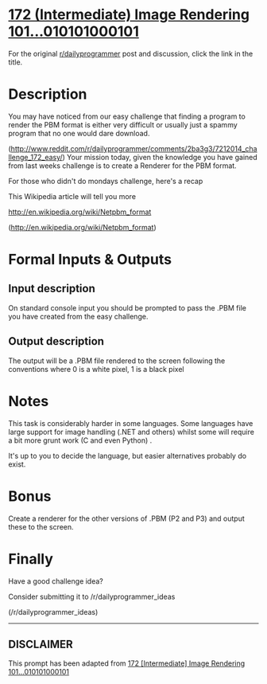 # [172 (Intermediate) Image Rendering 101...010101000101](https://www.reddit.com/r/dailyprogrammer/comments/2ba3nf/7232014_challenge172_intermediate_image_rendering/)

For the original [r/dailyprogrammer](https://www.reddit.com/r/dailyprogrammer/) post and discussion, click the link in the title.

# Description
You may have noticed from our easy challenge that finding a program to render the PBM format is either very difficult or usually just a spammy program that no one would dare download.

(http://www.reddit.com/r/dailyprogrammer/comments/2ba3g3/7212014_challenge_172_easy/)
Your mission today, given the knowledge you have gained from last weeks challenge is to create a Renderer for the PBM format.

For those who didn't do mondays challenge, here's a recap

This Wikipedia article will tell you more

http://en.wikipedia.org/wiki/Netpbm_format

(http://en.wikipedia.org/wiki/Netpbm_format)
# Formal Inputs & Outputs
## Input description
On standard console input you should be prompted to pass the .PBM file you have created from the easy challenge.

## Output description
The output will be a .PBM file rendered to the screen following the conventions where 0 is a white pixel, 1 is a black pixel

# Notes
This task is considerably harder in some languages. Some languages have large support for image handling (.NET and others) whilst some will require a bit more grunt work (C and even Python) .

It's up to you to decide the language, but easier alternatives probably do exist.

# Bonus
Create a renderer for the other versions of .PBM (P2 and P3) and output these to the screen.

# Finally
Have a good challenge idea?

Consider submitting it to /r/dailyprogrammer_ideas

(/r/dailyprogrammer_ideas)

----
## **DISCLAIMER**
This prompt has been adapted from [172 [Intermediate] Image Rendering 101...010101000101](https://www.reddit.com/r/dailyprogrammer/comments/2ba3nf/7232014_challenge172_intermediate_image_rendering/
)
